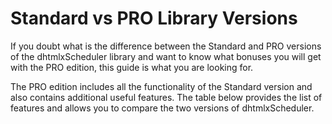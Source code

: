 Standard vs PRO Library Versions
================================

If you doubt what is the difference between the Standard and PRO versions of the dhtmlxScheduler library and want to know what bonuses you will get with the PRO edition, this guide is what you
are looking for.

The PRO edition includes all the functionality of the Standard version and also contains additional useful features. The table below provides the list of features and allows you to compare the two versions of dhtmlxScheduler.

<br>

<div id="showData"></div>    
  
<script type="text/javascript">
    var features = [
    	{"name":"Day/Week/Month/Year View\n","url":"views.html","standard":true,"pro":true},
    	{"name":"Timeline View\n","url":"timeline_view.html", "standard":false,"pro":true},
    	{"name":"Units View (Multiple Resource View)\n","url":"units_view.html","standard":false,"pro":true},
    	{"name":"Grid View\n","url":"grid_view.html","standard":false,"pro":true},
        {"name":"Week Agenda View\n","url":"weekagenda_view.html","standard":false,"pro":true},
    	{"name":"Agenda View\n", "url":"agenda_view.html","standard":true,"pro":true},
        {"name":"Map View\n", "url":"map_view.html","standard":true,"pro":true},
    	{"name":"Ability to define custom views\n","url":"custom_views.html","standard":true,"pro":true},
    	{"name":"Multisection Events\n","url":"api__scheduler_multisection_config.html","standard":false,"pro":true},
    	{"name":"Single/multi-day events\n","url":"api__scheduler_multi_day_config.html","standard":true,"pro":true},
    	{"name":"Recurring events\n","url":"recurring_events.html","standard":true,"pro":true},
    	{"name":"Multiple schedulers on page (<strong>Commercial (since October 6, 2021), Enterprise and Ultimate licenses</strong>)\n","url":"multiple_per_page.html","standard":false,"pro":true},
    	{"name":"Customizable time scales\n", "url":"sizing.html","standard":true,"pro":true},
   	 	{"name":"Ability to specify color for hours/days in calendar\n","url":"limits.html","standard":true,"pro":true},
    	{"name":"Ability to block hours/days\n","url":"limits.html","standard":true,"pro":true},
    	{"name":"Powerful JavaScript API\n","url":"api__refs__scheduler.html","standard":true,"pro":true},
    	{"name":"Easy REST API integration\n","url":"server_integration.html","standard":true,"pro":true},
    	{"name":"Easy integration with Google and Outlook calendars\n","url":"google_calendar_integration.html","standard":true,"pro":true},
    	{"name":"iCal format support\n","url":"ical_export_import.html","standard":true,"pro":true},
    	{"name":"Bootstrap compatibility\n","url":"https://docs.dhtmlx.com/scheduler/samples/10_integration/08_bootstrap.html","standard":true,"pro":true},
    	{"name":"Ready to use backend integration libraries for PHP, ASP.NET, Java (dhtmlxConnector)\n","url":"server_integration.html","standard":true,"pro":true},
    	{"name":"Dynamic loading\n","url":"loading_data.html#dynamicloading","standard":true,"pro":true},
    	{"name":"Touch support\n","url":"touch_support.html","standard":true,"pro":true},
    	{"name":"Intuitive drag-and-drop interface\n","url":"dhtmlx_components_integration.html","standard":true,"pro":true},
    	{"name":"Keyboard navigation\n","url":"keyboard_navigation.html","standard":true,"pro":true},
    	{"name":"Export to XML, iCal, JSON, PDF/PNG\n","url":"data_export.html","standard":true,"pro":true},
    	{"name":"Accessibility features\n","url":"accessibility.html","standard":true,"pro":true},
    	{"name":"Multilingual (29 locales)\n","url":"localization.html","standard":true,"pro":true}
	]
  
    var col = ["Feature","Standard","PRO"];
   
    var table = document.createElement("table");

    var tr = table.insertRow(-1);                   

    for (var i = 0; i < col.length; i++) {
        var th = document.createElement("th");      
        th.innerHTML = col[i];
        tr.appendChild(th);
    }

   	features.sort(function(a, b){ return a.name > b.name ? 1 : -1});

    for (var i = 0; i < features.length; i++) {

        tr = table.insertRow(-1);

        var tabCell = tr.insertCell(-1);
		var html = features[i].url ? ("<a href='" + features[i].url+ "'>" + features[i].name + "</a>") : features[i].name
		tabCell.innerHTML =html;

        var yes = "<span style='color: #04bd04;font-size: 15px;'>&#10004;</span>";
		var no = "<span style='color: #f58484;font-size: 15px;'>&#10006;</span>"

		var tabCell = tr.insertCell(-1);
		tabCell.style.textAlign = "center";
		tabCell.innerHTML = features[i].standard ? yes : no;

		var tabCell = tr.insertCell(-1);
		tabCell.style.textAlign = "center";
		tabCell.innerHTML = features[i].pro ? yes : no;

    }

    var divContainer = document.getElementById("showData");
    divContainer.innerHTML = "";
    divContainer.appendChild(table);

</script>
